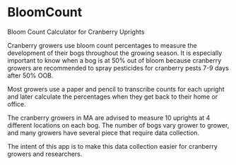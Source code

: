 # BloomCount
Bloom Count Calculator for Cranberry Uprights

Cranberry growers use bloom count percentages to measure the development of their bogs throughout the growing season. It is especially important to know when a bog is at 50% out of bloom because cranberry growers are recommended to spray pesticides for cranberry pests 7-9 days after 50% OOB. 

Most growers use a paper and pencil to transcribe counts for each upright and later calculate the percentages when they get back to their home or office.

The cranberry growers in MA are advised to measure 10 uprights at 4 different locations on each bog. The number of bogs vary grower to grower, and many growers have several piece that require data collection. 

The intent of this app is to make this data collection easier for cranberry growers and researchers. 
